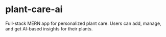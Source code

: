 # plant-care-ai
Full-stack MERN app for personalized plant care. Users can add, manage, and get AI-based insights for their plants.
